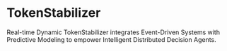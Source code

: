 # TokenStabilizer
Real-time Dynamic TokenStabilizer integrates Event-Driven Systems with Predictive Modeling to empower Intelligent Distributed Decision Agents.
